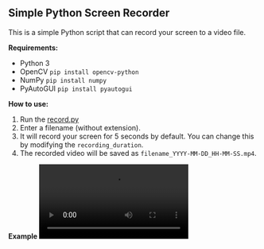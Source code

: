 ## Simple Python Screen Recorder

This is a simple Python script that can record your screen to a video file. 


**Requirements:**

* Python 3
* OpenCV ```pip install opencv-python```
* NumPy ```pip install numpy```
* PyAutoGUI ```pip install pyautogui```

**How to use:**

1. Run the [record.py](record.py)
2. Enter a filename (without extension).
3. It will record your screen for 5 seconds by default. You can change this by modifying the `recording_duration`.
4. The recorded video will be saved as `filename_YYYY-MM-DD_HH-MM-SS.mp4`.

**Example**
<video src="test_2023-12-15_12-46-51.mp4" controls title="TEST"></video>
